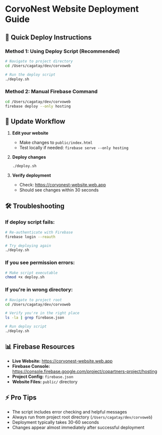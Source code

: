 # CorvoNest Website Deployment Guide

## 🚀 Quick Deploy Instructions

### Method 1: Using Deploy Script (Recommended)
```bash
# Navigate to project directory
cd /Users/cagatay/dev/corvoweb

# Run the deploy script
./deploy.sh
```

### Method 2: Manual Firebase Command
```bash
cd /Users/cagatay/dev/corvoweb
firebase deploy --only hosting
```

## 📝 Update Workflow

1. **Edit your website**
   - Make changes to `public/index.html`
   - Test locally if needed: `firebase serve --only hosting`

2. **Deploy changes**
   ```bash
   ./deploy.sh
   ```

3. **Verify deployment**
   - Check: https://corvonest-website.web.app
   - Should see changes within 30 seconds

## 🛠️ Troubleshooting

### If deploy script fails:
```bash
# Re-authenticate with Firebase
firebase login --reauth

# Try deploying again
./deploy.sh
```

### If you see permission errors:
```bash
# Make script executable
chmod +x deploy.sh
```

### If you're in wrong directory:
```bash
# Navigate to project root
cd /Users/cagatay/dev/corvoweb

# Verify you're in the right place
ls -la | grep firebase.json

# Run deploy script
./deploy.sh
```

## 📊 Firebase Resources

- **Live Website:** https://corvonest-website.web.app
- **Firebase Console:** https://console.firebase.google.com/project/copartners-project/hosting
- **Project Config:** `firebase.json`
- **Website Files:** `public/` directory

## ⚡ Pro Tips

- The script includes error checking and helpful messages
- Always run from project root directory (`/Users/cagatay/dev/corvoweb`)
- Deployment typically takes 30-60 seconds
- Changes appear almost immediately after successful deployment